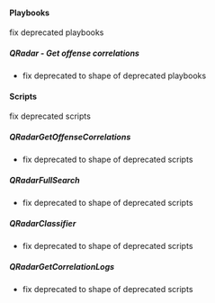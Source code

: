 
#### Playbooks
fix deprecated playbooks
##### QRadar - Get offense correlations
- fix deprecated to shape of deprecated playbooks

#### Scripts
fix deprecated scripts
##### QRadarGetOffenseCorrelations
- fix deprecated to shape of deprecated scripts
##### QRadarFullSearch
- fix deprecated to shape of deprecated scripts
##### QRadarClassifier
- fix deprecated to shape of deprecated scripts
##### QRadarGetCorrelationLogs
- fix deprecated to shape of deprecated scripts
